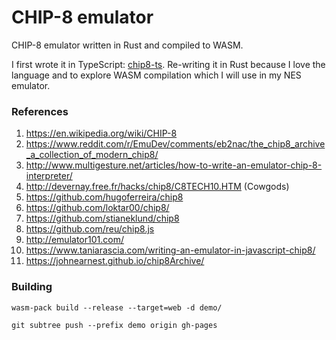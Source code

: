 # CHIP-8 emulator

CHIP-8 emulator written in Rust and compiled to WASM.

I first wrote it in TypeScript: [chip8-ts](https://github.com/joao-conde/chip8-emulator-ts). Re-writing it in Rust because I love the language and to explore WASM compilation which I will use in my NES emulator.

### References

1. https://en.wikipedia.org/wiki/CHIP-8
2. https://www.reddit.com/r/EmuDev/comments/eb2nac/the_chip8_archive_a_collection_of_modern_chip8/
3. http://www.multigesture.net/articles/how-to-write-an-emulator-chip-8-interpreter/
4. http://devernay.free.fr/hacks/chip8/C8TECH10.HTM (Cowgods)
5. https://github.com/hugoferreira/chip8
6. https://github.com/loktar00/chip8/
7. https://github.com/stianeklund/chip8
8. https://github.com/reu/chip8.js
9. http://emulator101.com/
10. https://www.taniarascia.com/writing-an-emulator-in-javascript-chip8/
11. https://johnearnest.github.io/chip8Archive/

### Building

`wasm-pack build --release --target=web -d demo/`

`git subtree push --prefix demo origin gh-pages`
